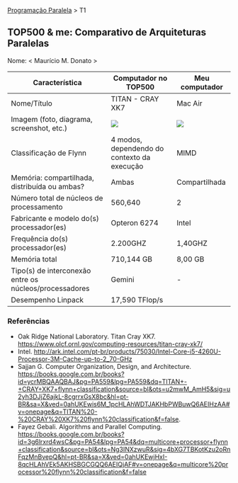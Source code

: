 [Programação Paralela](https://github.com/AndreaInfUFSM/elc139-2016a) > T1

TOP500 & me: Comparativo de Arquiteturas Paralelas
--------------------------------------------------

Nome: < Maurício M. Donato >

| Característica                                            | Computador no TOP500  | Meu computador  |
| --------------------------------------------------------- | --------------------- | --------------- |
| Nome/Título                                               |    TITAN - CRAY XK7   |     Mac Air     |
| Imagem (foto, diagrama, screenshot, etc.)                 | ![](https://www.olcf.ornl.gov/wp-content/gallery/titan/titan1.jpg) | ![](http://images.apple.com/br/macbook-air/images/overview_wireless_hero_enhanced.png)|
| Classificação de Flynn                                    |          4 modos, dependendo do contexto da execução             |        MIMD       |
| Memória: compartilhada, distribuída ou ambas?             |        Ambas          |  Compartilhada  |
| Número total de núcleos de processamento                  |       560,640         |        2        |
| Fabricante e modelo do(s) processador(es)                 |     Opteron 6274      |      Intel      |
| Frequência do(s) processador(es)                          |      2.200GHZ         |     1,40GHZ     |
| Memória total                                             |     710,144 GB        |     8,00 GB     |
| Tipo(s) de interconexão entre os núcleos/processadores    |        Gemini         |        -        |
| Desempenho Linpack                                        |     17,590 TFlop/s    |                 |

### Referências
- Oak Ridge National Laboratory. Titan Cray XK7. https://www.olcf.ornl.gov/computing-resources/titan-cray-xk7/
- Intel. http://ark.intel.com/pt-br/products/75030/Intel-Core-i5-4260U-Processor-3M-Cache-up-to-2_70-GHz
- Sajjan G. Computer Organization, Design, and Architecture. https://books.google.com.br/books?id=ycrMBQAAQBAJ&pg=PA559&lpg=PA559&dq=TITAN+-+CRAY+XK7+flynn+classification&source=bl&ots=u2mwM_AmH5&sig=u2yh3DJjZ6ajkL-8cgrrxGsX8bc&hl=pt-BR&sa=X&ved=0ahUKEwis6M_1pcHLAhWDTJAKHbPWBuwQ6AEIHzAA#v=onepage&q=TITAN%20-%20CRAY%20XK7%20flynn%20classification&f=false.
- Fayez Gebali. Algorithms and Parallel Computing. https://books.google.com.br/books?id=3g6lrxrd4wsC&pg=PA54&lpg=PA54&dq=multicore+processor+flynn+classification&source=bl&ots=Ng3INXzwuR&sig=4bXG7TBKotKzu2oRnFqzMnBvepQ&hl=pt-BR&sa=X&ved=0ahUKEwjHxI-8qcHLAhVEk5AKHSBGCGQQ6AEIQjAF#v=onepage&q=multicore%20processor%20flynn%20classification&f=false
